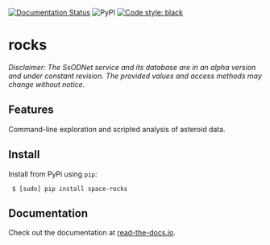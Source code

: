 [![Documentation Status](https://readthedocs.org/projects/rocks/badge/?version=latest)](https://rocks.readthedocs.io/en/latest/?badge=latest) ![PyPI](https://img.shields.io/pypi/v/space-rocks) [![Code style: black](https://img.shields.io/badge/code%20style-black-000000.svg)](https://github.com/psf/black)

# rocks

*Disclaimer: The SsODNet service and its database are in an alpha version and under constant revision. The provided values and access methods may change without notice.*

## Features

Command-line exploration and scripted analysis of asteroid data.
## Install

Install from PyPi using `pip`:

     $ [sudo] pip install space-rocks

## Documentation

Check out the documentation at [read-the-docs.io](https://rocks.readthedocs.io/en/latest/).
